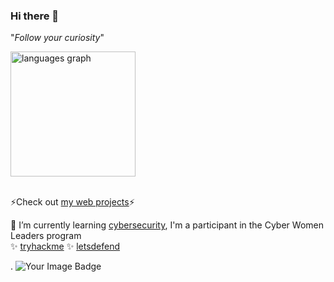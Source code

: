 ### Hi there 👋

"<i>Follow your curiosity</i>"

<!--

🔭 I’m currently working on ... some Wordpress plugin ... 

**kania0507/kania0507** is a ✨ _special_ ✨ repository because its `README.md` (this file) appears on your GitHub profile.

Here are some ideas to get you started:

- 🔭 I’m currently working on ...
- 🌱 I’m currently learning ...
- 👯 I’m looking to collaborate on ...
- 🤔 I’m looking for help with ...
- 💬 Ask me about ...
- 📫 How to reach me: ...
- 😄 Pronouns: ...
- ⚡ Fun fact: ...
-->


<div>
  <img src="https://github-readme-stats.vercel.app/api/top-langs?username=kania0507&locale=en&hide_title=false&layout=compact&card_width=400&langs_count=9&theme=dracula&hide_border=false&order=2" height="200" alt="languages graph"  />
</div>
<br>
<div>
<p>⚡Check out <a href="https://projects-nu-one.vercel.app/">my web projects</a>⚡</p>

🌱 I’m currently learning <a href="https://github.com/kania0507/cybersecurity-docs/blob/master/SUMMARY.md">cybersecurity</a>, I'm a participant in the Cyber Women Leaders program<br>
✨ <a href="https://tryhackme.com/p/kania0507">tryhackme</a>
✨ <a href="https://app.letsdefend.io/user/kania0507">letsdefend</a><!--
✨ <a href="https://www.credly.com/badges/f744cdf1-7ca3-4678-8c64-baa429713e22/public_url">ISC2</a>-->


</div>
.
<img src="https://tryhackme-badges.s3.amazonaws.com/kania0507.png" alt="Your Image Badge" />


